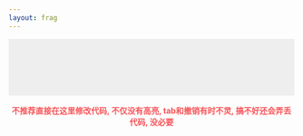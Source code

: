 ```yaml
---
layout: frag
---
```

<canvas id="mainCanvas" onclick="resetTime()"></canvas>
<span id="errorLabel" class="monoLabel"></span>
</div>
<div id="inputBox">
<pre id="stickBox">
<span id="stickContent" class="monoLabel"></span>
</pre>
<textarea id="mainInput" class="monoLabel"></textarea>
</div>
<strong id="warnLabel">
    不推荐直接在这里修改代码, 不仅没有高亮, tab和撤销有时不灵, 搞不好还会弄丢代码, 没必要
</strong>
<style type="text/css">
.monoLabel {
    font-family: monospace;
    font-weight: 700;
    font-size: 14px;
    white-space: pre-wrap;
    word-wrap: break-word;
}
#mainCanvas {
    width: 100%;
    min-height: 200px;
}
#warnLabel {
    display: block;
    margin-top: 16px;
    color: #F75357;
    text-align: center;
}
#errorLabel {
    display: block;
}
#inputBox {
    position: relative;
    line-height: 20px;
    min-height: 100px;
    outline: none;
    padding: 16px;
    box-sizing: border-box;
}
#stickBox {
    display: block;
    padding: 0;
    margin: 0;
    box-sizing: border-box;
    visibility: hidden;
}
#mainInput {
    position: absolute;
    top: 0;
    left: 0;
    width: 100%;
    height: 100%;
    border: none;
    outline: none;
    resize: none;
    padding: 16px;
    box-sizing: border-box;
    background-color: #eee;
    overflow: hidden;
}
</style>
<script>
var textarea = document.getElementById('mainInput');
var container = document.getElementById('inputBox');
var stickSpan = document.getElementById('stickContent');
var vertSrc = '#version 300 es\nin vec4 position; void main(){ gl_Position = position; }';
var compileTimer = 0;
var sampleSrc = `precision mediump float;
uniform float time;
uniform vec2 resolution;
out vec4 fragColor;
void main() {
    vec2 position = gl_FragCoord.xy / resolution;
    float color = 0.0;
    color += sin(position.x * cos(time / 15.0) * 80.0) + cos(position.y * cos(time / 15.0) * 10.0);
    color += sin(position.y * sin(time / 10.0) * 40.0) + cos(position.x * sin(time / 25.0) * 40.0);
    color += sin(position.x * sin(time / 5.0) * 10.0) + sin(position.y * sin(time / 35.0) * 80.0);
    color *= sin(time / 10.0) * 0.5;
    fragColor = vec4(vec3(color, color * 0.5, sin(color + time / 3.0) * 0.75), 1.0);
}`;
function readHashToInput() {
    if (location.hash) {
        var raw = location.hash.replaceAll('%23', '#');
        var txt = decodeURI(raw.substr(1)).trim();
        if (txt) {
            textarea.value = txt.replace('\t', '    ');
            return;
        }
    }
    textarea.value = sampleSrc;
}
function setupInput() {
    readHashToInput();
    stickSpan.textContent = textarea.value;
    textarea.addEventListener('input', function() {
        stickSpan.textContent = textarea.value;
        if (compileTimer)
            clearTimeout(compileTimer);
        compileTimer = setTimeout(() => compileProgram(textarea.value), 1000);
    });
    textarea.addEventListener('keydown', function(event) {
        if (event.keyCode != 9) return;
        document.execCommand('insertText', false, '    ');
        event.preventDefault();
    });
}
setupInput();
// 接下来是canvas相关
var canvas = document.getElementById('mainCanvas');
var gl;
try {
    gl = canvas.getContext('webgl2');
} catch (error) {}
if (!gl) {
    var msg = '当前浏览器不支持WebGL2, 仅显示代码.'
    canvas.style.display = 'none';
    setErrorMsg(msg);
    throw new Error(msg);
}
gl.getExtension('OES_standard_derivatives');
gl.getExtension('GL_EXT_gpu_shader4');
var baseTime = new Date().getTime();
var currentProgram;
var variableCache = {};
function resetTime() {
    baseTime = new Date().getTime();
}
function setErrorMsg(msg) {
    var label = document.getElementById('errorLabel');
    if (msg) {
        msg = msg.substr(0, msg.length - 1);  // remove trailing '\x00'
        label.style.color = 'red';
    }
    else {
        msg = 'Successfully compiled shader program';
        label.style.color = 'lightgreen';
    }
    label.textContent = msg;
}
function createShader(src, type) {
    var shader = gl.createShader(type);
    gl.shaderSource(shader, src);
    gl.compileShader(shader);
    if (!gl.getShaderParameter(shader, gl.COMPILE_STATUS)) {
        setErrorMsg(gl.getShaderInfoLog(shader));
        return null;
    }
    return shader;
}
function compileProgram(src) {
    src = '#version 300 es\n' + src;
    setErrorMsg('');
    var program = gl.createProgram();
    var vert = createShader(vertSrc, gl.VERTEX_SHADER);
    var frag = createShader(src, gl.FRAGMENT_SHADER);
    if (vert == null || frag == null) return;
    gl.attachShader(program, vert);
    gl.attachShader(program, frag);
    gl.deleteShader(vert);
    gl.deleteShader(frag);
    gl.linkProgram(program);
    if (!gl.getProgramParameter(program, gl.LINK_STATUS)) {
        setErrorMsg(gl.getProgramInfoLog(program));
        return;
    }
    console.log('Successfully compiled shader program');
    if (currentProgram)
        gl.deleteProgram(currentProgram);
    currentProgram = program;
    gl.useProgram(program);
    variableCache.position = gl.getAttribLocation(program, 'position');
    gl.enableVertexAttribArray(variableCache.position);
    variableCache.resolution = gl.getUniformLocation(program, 'resolution');
    variableCache.time = gl.getUniformLocation(program, 'time');
}
compileProgram(textarea.value);
function getPositionBuffer() {
    var vertices = new Float32Array([-1,-1, 1,-1, -1,1, 1,-1, 1,1, -1,1]);
    var vbuffer = gl.createBuffer();
    gl.bindBuffer(gl.ARRAY_BUFFER, vbuffer);
    gl.bufferData(gl.ARRAY_BUFFER, vertices, gl.STATIC_DRAW);
    return vbuffer;
}
var buffer = getPositionBuffer();
function resizeCanvas() {
    var displayWidth = canvas.clientWidth;
    var displayHeight = canvas.clientHeight;
    var expectation = parseInt(displayWidth / 16 * 9);
    if (canvas.width != displayWidth
            || canvas.height != displayHeight
            || displayHeight != expectation) {
        canvas.style.height = expectation + 'px';
        var width = canvas.clientWidth;
        var height = canvas.clientHeight;
        canvas.width = width;
        canvas.height = height;
        gl.viewport(0, 0, width, height);
    }
}
function drawScene() {
    requestAnimationFrame(drawScene);
    resizeCanvas();
    if (!currentProgram)
        return;
    gl.clear(gl.COLOR_BUFFER_BIT | gl.DEPTH_BUFFER_BIT);
    gl.useProgram(currentProgram);
    gl.uniform2f(variableCache.resolution, canvas.width, canvas.height);
    var diffTime = (new Date().getTime() - baseTime) / 1000;
    gl.uniform1f(variableCache.time, diffTime);
    gl.vertexAttribPointer(variableCache.position, 2, gl.FLOAT, false, 0, 0);
    gl.bindBuffer(gl.ARRAY_BUFFER, buffer);
    gl.bindFramebuffer(gl.FRAMEBUFFER, null);
    gl.drawArrays(gl.TRIANGLES, 0, 6);
}
window.addEventListener('load', drawScene);
</script>
